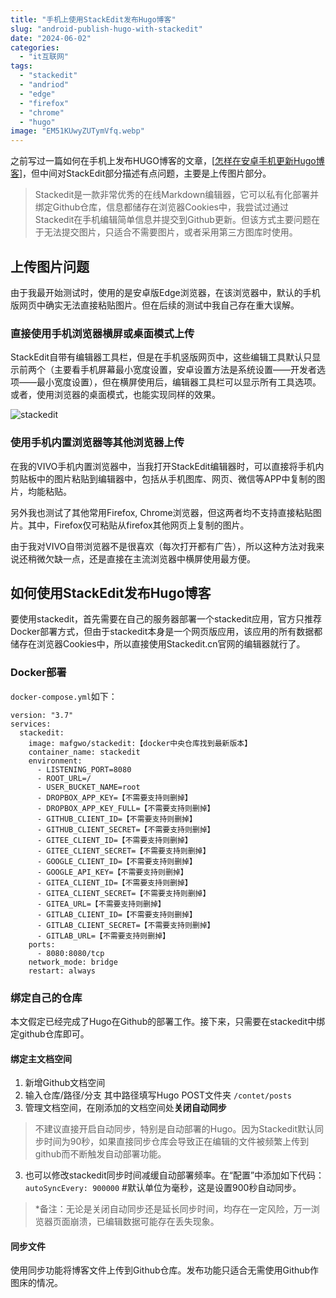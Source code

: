 ```yaml
---
title: "手机上使用StackEdit发布Hugo博客"  
slug: "android-publish-hugo-with-stackedit"  
date: "2024-06-02"  
categories: 
  - "it互联网"  
tags: 
  - "stackedit"
  - "andriod"
  - "edge"
  - "firefox"
  - "chrome"
  - "hugo"
image: "EM51KUwyZUTymVfq.webp"  
---
```




之前写过一篇如何在手机上发布HUGO博客的文章，[[怎样在安卓手机更新Hugo博客](https://hyruo.com/article/how-to-update-a-hugo-blog-on-an-android-phone/)]，但中间对StackEdit部分描述有点问题，主要是上传图片部分。

> Stackedit是一款非常优秀的在线Markdown编辑器，它可以私有化部署并绑定Github仓库，信息都储存在浏览器Cookies中，我尝试过通过Stackedit在手机编辑简单信息并提交到Github更新。但该方式主要问题在于无法提交图片，只适合不需要图片，或者采用第三方图库时使用。

## 上传图片问题

由于我最开始测试时，使用的是安卓版Edge浏览器，在该浏览器中，默认的手机版网页中确实无法直接粘贴图片。但在后续的测试中我自己存在重大误解。

### 直接使用手机浏览器横屏或桌面模式上传

StackEdit自带有编辑器工具栏，但是在手机竖版网页中，这些编辑工具默认只显示前两个（主要看手机屏幕最小宽度设置，安卓设置方法是系统设置——开发者选项——最小宽度设置），但在横屏使用后，编辑器工具栏可以显示所有工具选项。或者，使用浏览器的桌面模式，也能实现同样的效果。

![stackedit](./imgs/7K8Z7gYcjgHx9Prp.jpeg)



### 使用手机内置浏览器等其他浏览器上传

在我的VIVO手机内置浏览器中，当我打开StackEdit编辑器时，可以直接将手机内剪贴板中的图片粘贴到编辑器中，包括从手机图库、网页、微信等APP中复制的图片，均能粘贴。

另外我也测试了其他常用Firefox, Chrome浏览器，但这两者均不支持直接粘贴图片。其中，Firefox仅可粘贴从firefox其他网页上复制的图片。

由于我对VIVO自带浏览器不是很喜欢（每次打开都有广告），所以这种方法对我来说还稍微欠缺一点，还是直接在主流浏览器中横屏使用最方便。


## 如何使用StackEdit发布Hugo博客

要使用stackedit，首先需要在自己的服务器部署一个stackedit应用，官方只推荐Docker部署方式，但由于stackedit本身是一个网页版应用，该应用的所有数据都储存在浏览器Cookies中，所以直接使用Stackedit.cn官网的编辑器就行了。

### Docker部署

`docker-compose.yml`如下：

```
version: "3.7"
services:
  stackedit:
    image: mafgwo/stackedit:【docker中央仓库找到最新版本】
    container_name: stackedit
    environment:
      - LISTENING_PORT=8080
      - ROOT_URL=/
      - USER_BUCKET_NAME=root
      - DROPBOX_APP_KEY=【不需要支持则删掉】
      - DROPBOX_APP_KEY_FULL=【不需要支持则删掉】
      - GITHUB_CLIENT_ID=【不需要支持则删掉】
      - GITHUB_CLIENT_SECRET=【不需要支持则删掉】
      - GITEE_CLIENT_ID=【不需要支持则删掉】
      - GITEE_CLIENT_SECRET=【不需要支持则删掉】
      - GOOGLE_CLIENT_ID=【不需要支持则删掉】
      - GOOGLE_API_KEY=【不需要支持则删掉】
      - GITEA_CLIENT_ID=【不需要支持则删掉】
      - GITEA_CLIENT_SECRET=【不需要支持则删掉】
      - GITEA_URL=【不需要支持则删掉】
      - GITLAB_CLIENT_ID=【不需要支持则删掉】
      - GITLAB_CLIENT_SECRET=【不需要支持则删掉】
      - GITLAB_URL=【不需要支持则删掉】
    ports:
      - 8080:8080/tcp
    network_mode: bridge
    restart: always
```

### 绑定自己的仓库

本文假定已经完成了Hugo在Github的部署工作。接下来，只需要在stackedit中绑定github仓库即可。

#### 绑定主文档空间
1. 新增Github文档空间
2. 输入仓库/路径/分支 其中路径填写Hugo POST文件夹 `/contet/posts`
3. 管理文档空间，在刚添加的文档空间处**关闭自动同步**

> 不建议直接开启自动同步，特别是自动部署的Hugo。因为Stackedit默认同步时间为90秒，如果直接同步仓库会导致正在编辑的文件被频繁上传到github而不断触发自动部署功能。

3. 也可以修改stackedit同步时间减缓自动部署频率。在“配置”中添加如下代码：
`autoSyncEvery: 900000` #默认单位为毫秒，这是设置900秒自动同步。

> *备注：无论是关闭自动同步还是延长同步时间，均存在一定风险，万一浏览器页面崩溃，已编辑数据可能存在丢失现象。

#### 同步文件
使用同步功能将博客文件上传到Github仓库。发布功能只适合无需使用Github作图床的情况。



<!--stackedit_data:
eyJoaXN0b3J5IjpbLTE5MzQwOTEwNTBdfQ==
-->